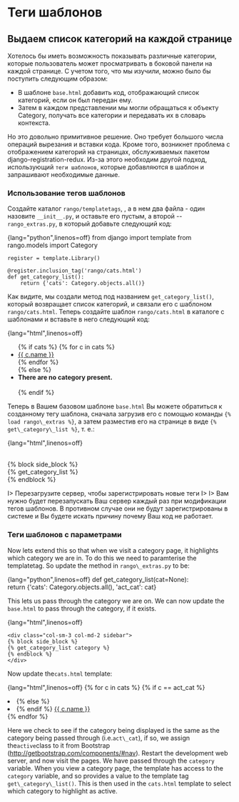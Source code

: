 # Теги шаблонов

## Выдаем список категорий на каждой странице

Хотелось бы иметь возможность показывать различные категории, которые пользователь может просматривать в боковой панели на каждой странице. С учетом того, что мы изучили, можно было бы поступить следующим образом:

-   В шаблоне `base.html` добавить код, отображающий список категорий, если он был передан ему.
-   Затем в каждом представлении мы могли обращаться к объекту Category, получать все категории и передавать их в словарь контекста.

Но это довольно примитивное решение. Оно требует большого числа операций вырезания и вставки кода. Кроме того, возникнет проблема с отображением категорий на страницах, обслуживаемых пакетом django-registration-redux. Из-за этого необходим другой подход, использующий `теги шаблонов`, которые добавляются в шаблон и запрашивают необходимые данные.

### Использование тегов шаблонов

Создайте каталог `rango/templatetags`, , а в нем два файла - один назовите `__init__.py`, и оставьте его пустым, а второй -- `rango_extras.py`, в который добавьте следующий код:

{lang="python",linenos=off}
	from django import template
	from rango.models import Category

	register = template.Library()

	@register.inclusion_tag('rango/cats.html')
	def get_category_list():
    	return {'cats': Category.objects.all()}

Как видите, мы создали метод под названием `get_category_list()`, который возвращает список категорий, и связали его с шаблоном `rango/cats.html`. Теперь создайте шаблон `rango/cats.html` в каталоге с шаблонами и вставьте в него следующий код:

{lang="html",linenos=off}
	<ul class="nav nav-sidebar">
	{% if cats %}
		{% for c in cats %}             
			<li><a href="{% url 'category'  c.slug %}">{{ c.name }}</a></li>
		{% endfor %}      
	{% else %}
		<li> <strong >There are no category present.</strong></li>	
	{% endif %}  
	</ul> 
	
Теперь в Вашем базовом шаблоне `base.html` Вы можете обратиться к созданному тегу шаблона, сначала загрузив его с помощью команды `{% load rango\_extras %}`, а затем разместив его на странице в виде `{% get\_category\_list %}`, т. е.:  

{lang="html",linenos=off}      
	<div class="col-sm-3 col-md-2 sidebar">          
		{% block side_block %}         
		{% get_category_list %}         
		{% endblock %}      
	</div>   
	

I> Перезагрузите сервер, чтобы зарегистрировать новые теги
I>
I> Вам нужно будет перезапускать Ваш сервер каждый раз при модификации тегов шаблонов. В противном случае они не будут зарегистрированы в системе и Вы будете искать причину почему Ваш код не работает.

### Теги шаблонов с параметрами

Now lets extend this so that when we visit a category page, it highlights which category we are in. To do this we need to paramterise the templatetag. So update the method in `rango\_extras.py` to be: 

{lang="python",linenos=off}
       def get_category_list(cat=None):         
	   return {'cats': Category.objects.all(), 'act_cat': cat}  


This lets us pass through the category we are on. We can now update the `base.html` to pass through the category, if it exists.  

{lang="html",linenos=off}

	<div class="col-sm-3 col-md-2 sidebar">          
	{% block side_block %}         
	{% get_category_list category %}         
	{% endblock %}      
	</div>   
	
Now update the`cats.html` template:   

{lang="html",linenos=off}
	{% for c in cats %}
		{% if c == act_cat %} 
			<li  class="active" > 
		{% else  %} 
			 <li>
		{% endif %}
			<a href="{% url 'category'  c.slug %}">{{ c.name }}</a></li>
	{% endfor %}


Here we check to see if the category being displayed is the same as the category being passed through (i.e.`act\_cat`), if so, we assign the`active`class to it from Bootstrap (http://getbootstrap.com/components/#nav).   Restart the development web server, and now visit the pages. We have passed through the `category` variable. When you view a category page, the template has access to the `category` variable, and so provides a value to the template tag `get\_category\_list()`. This is then used in the `cats.html` template to select which category to highlight as active.
